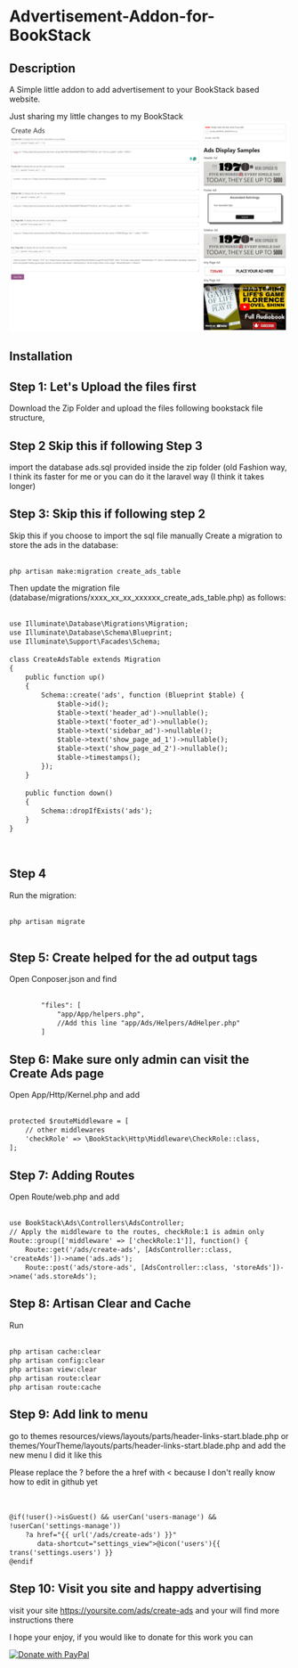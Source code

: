# Advertisement-Addon-for-BookStack
## Description
A Simple little addon to add advertisement to your BookStack based website.

Just sharing my little changes to my BookStack
![screenshot](screenshot.png)

## Installation

## Step 1: Let's Upload the files first
Download the Zip Folder and upload the files following bookstack file structure,
## Step 2 Skip this if following Step 3
import the database ads.sql provided inside the zip folder (old Fashion way, I think its faster for me or you can do it the laravel way (I think it takes longer)

## Step 3: Skip this if following step  2
Skip this if you choose to import the sql file manually
Create a migration to store the ads in the database:
<pre><code>
php artisan make:migration create_ads_table	
</code></pre>
Then update the migration file (database/migrations/xxxx_xx_xx_xxxxxx_create_ads_table.php) as follows:

<pre><code>
use Illuminate\Database\Migrations\Migration;
use Illuminate\Database\Schema\Blueprint;
use Illuminate\Support\Facades\Schema;

class CreateAdsTable extends Migration
{
    public function up()
    {
        Schema::create('ads', function (Blueprint $table) {
            $table->id();
            $table->text('header_ad')->nullable();
            $table->text('footer_ad')->nullable();
            $table->text('sidebar_ad')->nullable();
            $table->text('show_page_ad_1')->nullable();
            $table->text('show_page_ad_2')->nullable();
            $table->timestamps();
        });
    }

    public function down()
    {
        Schema::dropIfExists('ads');
    }
}

	
</code></pre>
## Step 4
Run the migration:
<pre><code>
php artisan migrate

</code></pre>

## Step 5: Create helped for the ad output tags
Open Conposer.json and find 
<pre><code>
        "files": [
            "app/App/helpers.php",
			//Add this line "app/Ads/Helpers/AdHelper.php"
        ]
</code></pre>
## Step 6: Make sure only admin can visit the Create Ads page
Open App/Http/Kernel.php  and add

<pre><code>
protected $routeMiddleware = [
    // other middlewares
    'checkRole' => \BookStack\Http\Middleware\CheckRole::class,
];
</code></pre>
## Step 7: Adding Routes
Open Route/web.php and add
<pre><code>
use BookStack\Ads\Controllers\AdsController;
// Apply the middleware to the routes, checkRole:1 is admin only
Route::group(['middleware' => ['checkRole:1']], function() {
    Route::get('/ads/create-ads', [AdsController::class, 'createAds'])->name('ads.ads');
    Route::post('ads/store-ads', [AdsController::class, 'storeAds'])->name('ads.storeAds');
</code></pre>
## Step 8: Artisan Clear and Cache
Run 
<pre><code>
php artisan cache:clear
php artisan config:clear
php artisan view:clear
php artisan route:clear
php artisan route:cache
</code></pre>
## Step 9: Add link to menu
go to themes
resources/views/layouts/parts/header-links-start.blade.php
or 
themes/YourTheme/layouts/parts/header-links-start.blade.php 
and add the new menu 
 I did it like this

 Please replace the ? before the a href with < because I don't really know how to edit in github yet

<pre><code>
 
@if(!user()->isGuest() && userCan('users-manage') && !userCan('settings-manage'))
    ?a href="{{ url('/ads/create-ads') }}"
       data-shortcut="settings_view">@icon('users'){{ trans('settings.users') }}</a>
@endif
</code></pre>
## Step 10: Visit you site and happy advertising
visit your site https://yoursite.com/ads/create-ads and your will find more instructions there

I hope your enjoy, if you would like to donate for this work you can 


<a href="https://www.paypal.com/donate/?hosted_button_id=7VYMX9ZTVLF36">
  <img src="https://raw.githubusercontent.com/stefan-niedermann/paypal-donate-button/master/paypal-donate-button.png" alt="Donate with PayPal" />
</a>

